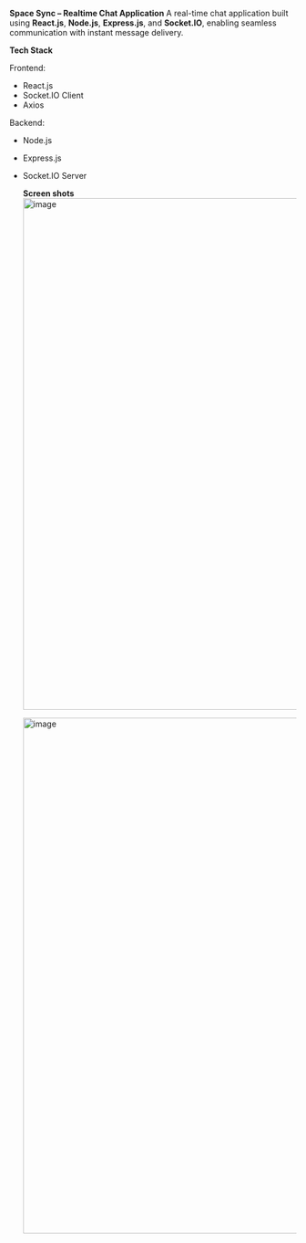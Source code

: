 **Space Sync – Realtime Chat Application**
A real-time chat application built using **React.js**, **Node.js**, **Express.js**, and **Socket.IO**, enabling seamless communication with instant message delivery.

**Tech Stack**

Frontend:
- React.js
- Socket.IO Client
- Axios

Backend:
- Node.js
- Express.js
- Socket.IO Server

  **Screen shots**
  <img width="1848" height="897" alt="image" src="https://github.com/user-attachments/assets/a1ff0398-d264-4da3-b54a-307a5e63cf66" />

  <img width="1846" height="904" alt="image" src="https://github.com/user-attachments/assets/b4c00f0f-c6c8-4780-a8ba-f84d1000f761" />

  

